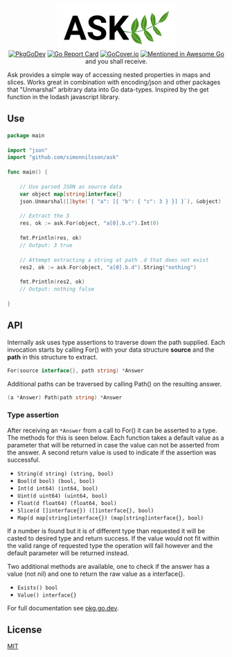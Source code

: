 <p align="center">
<img src="logo.svg" height="100" border="0" alt="ASK">
<br/>
<a href="https://pkg.go.dev/github.com/simonnilsson/ask"><img src="https://pkg.go.dev/badge/github.com/simonnilsson/ask" alt="PkgGoDev" /></a>
<a href="https://goreportcard.com/report/github.com/simonnilsson/ask"><img src="https://goreportcard.com/badge/github.com/simonnilsson/ask" alt="Go Report Card" /></a>
<a href="https://gocover.io/github.com/simonnilsson/ask"><img src="http://gocover.io/_badge/github.com/simonnilsson/ask" alt="GoCover.io" /></a>
<a href="https://github.com/avelino/awesome-go#json"><img src="https://awesome.re/mentioned-badge.svg" alt="Mentioned in Awesome Go" /></a>  
<br/>
and you shall receive.
</p>
Ask provides a simple way of accessing nested properties in maps and slices. Works great in combination with encoding/json and other packages that "Unmarshal" arbitrary data into Go data-types. Inspired by the get function in the lodash javascript library.

## Use

```go
package main

import "json"
import "github.com/simonnilsson/ask"

func main() {

	// Use parsed JSON as source data
	var object map[string]interface{}
	json.Unmarshal([]byte(`{ "a": [{ "b": { "c": 3 } }] }`), &object)

	// Extract the 3
	res, ok := ask.For(object, "a[0].b.c").Int(0)

	fmt.Println(res, ok)
	// Output: 3 true

	// Attempt extracting a string at path .d that does not exist
	res2, ok := ask.For(object, "a[0].b.d").String("nothing")

	fmt.Println(res2, ok)
	// Output: nothing false

}
```

## API

Internally ask uses type assertions to traverse down the path supplied. Each invocation starts by calling For() with your data structure **source** and the **path** in this structure to extract.

```go
For(source interface{}, path string) *Answer
```
Additional paths can be traversed by calling Path() on the resulting answer.
```go
(a *Answer) Path(path string) *Answer
```



### Type assertion

After receiving an `*Answer` from a call to For() it can be asserted to a type. The methods for this is seen below. Each function takes a default value as a parameter that will be returned in case the value can not be asserted from the answer. A second return value is used to indicate if the assertion was successful.

* `String(d string) (string, bool)`
* `Bool(d bool) (bool, bool)`
* `Int(d int64) (int64, bool)`
* `Uint(d uint64) (uint64, bool)`
* `Float(d float64) (float64, bool)`
* `Slice(d []interface{}) ([]interface{}, bool)`
* `Map(d map[string]interface{}) (map[string]interface{}, bool)`

If a number is found but it is of different type than requested it will be casted to desired type and return success. If the value would not fit within the valid range of requested type the operation will fail however and the default parameter will be returned instead.

Two additional methods are available, one to check if the answer has a value (not nil) and one to return the raw value as a interface{}.

* `Exists() bool`
* `Value() interface{}`

For full documentation see [pkg.go.dev](https://pkg.go.dev/github.com/simonnilsson/ask).

## License

[MIT](LICENSE)